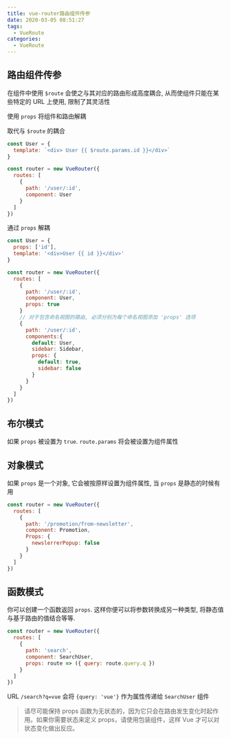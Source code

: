 ```yaml
---
title: vue-router路由组件传参
date: 2020-03-05 08:51:27
tags:
  - VueRoute
categories:
  - VueRoute
---
```


## 路由组件传参

在组件中使用 `$route` 会使之与其对应的路由形成高度耦合, 从而使组件只能在某些特定的 URL 上使用, 限制了其灵活性

使用 `props` 将组件和路由解耦

取代与 `$route` 的耦合

```js
const User = {
  template: `<div> User {{ $route.params.id }}</div>`
}

const router = new VueRouter({
  routes: [
    {
      path: '/user/:id',
      component: User
    }
  ]
})
```

通过 `props` 解耦

```js
const User = {
  props: ['id'],
  template: '<div>User {{ id }}</div>'
}

const router = new VueRouter({
  routes: [
    {
      path: '/user/:id',
      component: User,
      props: true
    }
    // 对于包含命名视图的路由, 必须分别为每个命名视图添加 'props' 选项
    {
      path: '/user/:id',
      components:{
        default: User,
        sidebar: Sidebar,
        props: {
          default: true,
          sidebar: false
        }
      }
    }
  ]
})
```

## 布尔模式

如果 `props` 被设置为 `true`. `route.params` 将会被设置为组件属性

## 对象模式

如果 `props` 是一个对象, 它会被按原样设置为组件属性, 当 `props` 是静态的时候有用

```js
const router = new VueRouter({
  routes: [
    {
      path: '/promotion/from-newsletter',
      component: Promotion,
      Props: {
        newslerrerPopup: false
      }
    }
  ]
})
```

## 函数模式

你可以创建一个函数返回 `props`. 这样你便可以将参数转换成另一种类型, 将静态值与基于路由的值结合等等.

```js
const router = new VueRouter({
  routes: [
    {
      path: 'search',
      component: SearchUser,
      props: route => ({ query: route.query.q })
    }
  ]
})
```

URL `/search?q=vue` 会将 `{query: 'vue'}` 作为属性传递给 `SearchUser` 组件

> 请尽可能保持 props 函数为无状态的，因为它只会在路由发生变化时起作用。如果你需要状态来定义 props，请使用包装组件，这样 Vue 才可以对状态变化做出反应。
